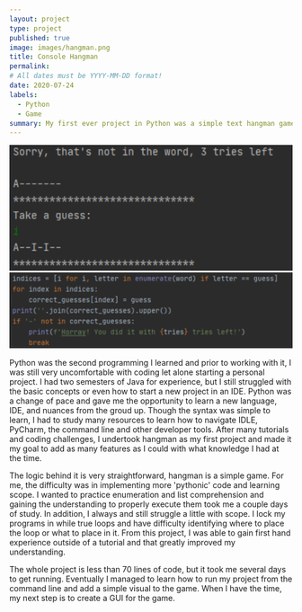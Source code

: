 ```yaml
---
layout: project
type: project
published: true
image: images/hangman.png
title: Console Hangman
permalink:
# All dates must be YYYY-MM-DD format!
date: 2020-07-24
labels:
  - Python
  - Game
summary: My first ever project in Python was a simple text hangman game.
---
```


<div class="ui large rounded images">
  <img class="ui image" src="../images/hangman-blanks.PNG">
  <img class="ui image" src="../images/hangman-enumeration.PNG">
</div>

Python was the second programming I learned and prior to working with it, I was still very uncomfortable with coding let alone starting a personal project. I had two semesters of Java for experience, but I still struggled with the basic concepts or even how to start a new project in an IDE. Python was a change of pace and gave me the opportunity to learn a new language, IDE, and nuances from the groud up. Though the syntax was simple to learn, I had to study many resources to learn how to navigate IDLE, PyCharm, the command line and other developer tools. After many tutorials and coding challenges, I undertook hangman as my first project and made it my goal to add as many features as I could with what knowledge I had at the time.

The logic behind it is very straightforward, hangman is a simple game. For me, the difficulty was in implementing more 'pythonic' code and learning scope. I wanted to practice enumeration and list comprehension and gaining the understanding to properly execute them took me a couple days of study. In addition, I always and still struggle a little with scope. I lock my programs in while true loops and have difficulty identifying where to place the loop or what to place in it. From this project, I was able to gain first hand experience outside of a tutorial and that greatly improved my understanding. 

The whole project is less than 70 lines of code, but it took me several days to get running. Eventually I managed to learn how to run my project from the command line and add a simple visual to the game. When I have the time, my next step is to create a GUI for the game.






